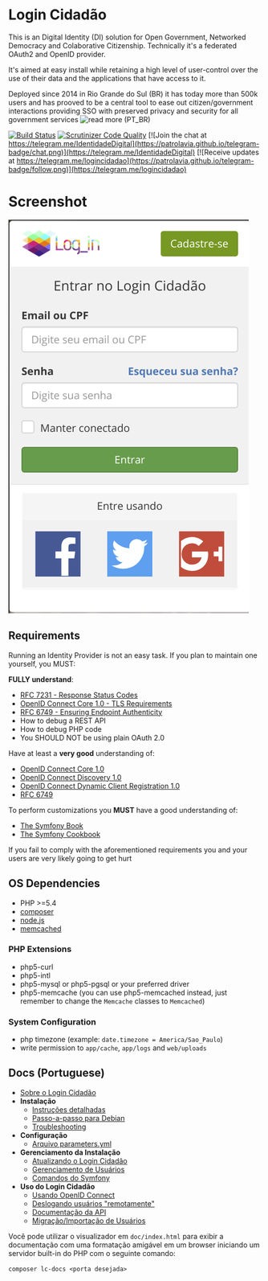 Login Cidadão
=============

This is an Digital Identity (DI) solution for Open Government, Networked
Democracy and Colaborative Citizenship. Technically it's a federated OAuth2
and OpenID provider.

It's aimed at easy install while retaining a high level of user-control over
the use of their data and the applications that have access to it.

Deployed since 2014 in Rio Grande do Sul (BR) it has today more than 500k
users and has prooved to be a central tool to ease out citizen/government
interactions providing SSO with preserved privacy and security for all
government services ![read more (PT_BR)](https://logincidadao.rs.gov.br/about)

[![Build Status](https://travis-ci.org/redelivre/login-cidadao.svg?branch=master)](https://travis-ci.org/redelivre/login-cidadao)
[![Scrutinizer Code Quality](https://scrutinizer-ci.com/g/redelivre/login-cidadao/badges/quality-score.png?b=master)](https://scrutinizer-ci.com/g/redelivre/login-cidadao/?branch=master)
[![Join the chat at https://telegram.me/IdentidadeDigital](https://patrolavia.github.io/telegram-badge/chat.png)](https://telegram.me/IdentidadeDigital)
[![Receive updates at https://telegram.me/logincidadao](https://patrolavia.github.io/telegram-badge/follow.png)](https://telegram.me/logincidadao)

# Screenshot
![Screenshot](./screenshots/0.png)

## Requirements

Running an Identity Provider is not an easy task.
If you plan to maintain one yourself, you MUST:

**FULLY understand**:
 * [RFC 7231 - Response Status Codes](https://tools.ietf.org/html/rfc7231#section-6)
 * [OpenID Connect Core 1.0 - TLS Requirements](http://openid.net/specs/openid-connect-core-1_0.html#TLSRequirements)
 * [RFC 6749 - Ensuring Endpoint Authenticity](http://tools.ietf.org/html/rfc6749#section-10.9)
 * How to debug a REST API
 * How to debug PHP code
 * You SHOULD NOT be using plain OAuth 2.0

Have at least a **very good** understanding of:
 * [OpenID Connect Core 1.0](http://openid.net/specs/openid-connect-core-1_0.html)
 * [OpenID Connect Discovery 1.0](http://openid.net/specs/openid-connect-discovery-1_0.html)
 * [OpenID Connect Dynamic Client Registration 1.0](http://openid.net/specs/openid-connect-registration-1_0.html)
 * [RFC 6749](http://tools.ietf.org/html/rfc6749)

To perform customizations you **MUST** have a good understanding of:
 * [The Symfony Book](https://symfony.com/doc/2.8/book/index.html)
 * [The Symfony Cookbook](https://symfony.com/doc/2.8/cookbook/index.html)

If you fail to comply with the aforementioned requirements you and your users are very likely going to get hurt

## OS Dependencies

 * PHP >=5.4
 * [composer](https://getcomposer.org)
 * [node.js](http://nvm.sh)
 * [memcached](https://memcached.org/)

### PHP Extensions
  * php5-curl
  * php5-intl
  * php5-mysql or php5-pgsql or your preferred driver
  * php5-memcache (you can use php5-memcached instead, just remember to change the `Memcache` classes to `Memcached`)

### System Configuration
  * php timezone (example: `date.timezone = America/Sao_Paulo`)
  * write permission to `app/cache`, `app/logs` and `web/uploads`

## Docs (Portuguese)

  - [Sobre o Login Cidadão](doc/about.md)
  - **Instalação**
    - [Instruções detalhadas](doc/deploy.md)
    - [Passo-a-passo para Debian](doc/cookbook/deploy_debian_os.md)
    - [Troubleshooting](doc/deploy_troubleshooting.md)
  - **Configuração**
    - [Arquivo parameters.yml](doc/config_parameters.md)
  - **Gerenciamento da Instalação**
    - [Atualizando o Login Cidadão](doc/maintenance.md)
    - [Gerenciamento de Usuários](doc/maintenance_user_management.md)
    - [Comandos do Symfony](doc/maintenance_symfony_commands.md)
  - **Uso do Login Cidadão**
    - [Usando OpenID Connect](doc/cookbook/using_openid_connect.md)
    - [Deslogando usuários "remotamente"](doc/cookbook/using_logout.md)
    - [Documentação da API](doc/api.md)
    - [Migração/Importação de Usuários](doc/cookbook/import_users.md)
  
Você pode utilizar o visualizador em `doc/index.html` para exibir a documentação com uma formatação amigável
em um browser iniciando um servidor built-in do PHP com o seguinte comando:

```
composer lc-docs <porta desejada>
```
